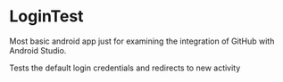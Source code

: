 # LoginTest

Most basic android app just for examining the integration of GitHub with Android Studio.

Tests the default login credentials and redirects to new activity
